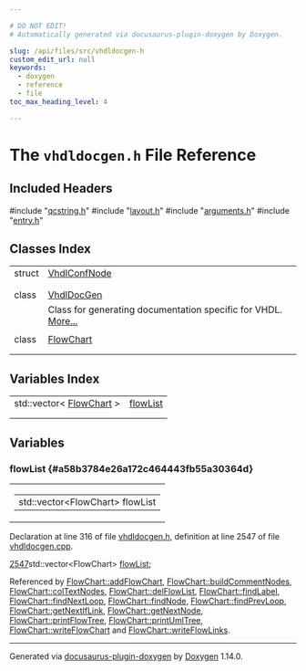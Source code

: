 ```yaml
---

# DO NOT EDIT!
# Automatically generated via docusaurus-plugin-doxygen by Doxygen.

slug: /api/files/src/vhdldocgen-h
custom_edit_url: null
keywords:
  - doxygen
  - reference
  - file
toc_max_heading_level: 4

---
```


<div class="doxyPage">

# The `vhdldocgen.h` File Reference



## Included Headers

<div class="doxyIncludesList">#include "<a href="/web-doxygen/docs/api/files/src/qcstring-h">qcstring.h</a>"
#include "<a href="/web-doxygen/docs/api/files/src/layout-h">layout.h</a>"
#include "<a href="/web-doxygen/docs/api/files/src/arguments-h">arguments.h</a>"
#include "<a href="/web-doxygen/docs/api/files/src/entry-h">entry.h</a>"
</div>

## Classes Index

<table class="doxyMembersIndex">

<tr class="doxyMemberIndexItem">
<td class="doxyMemberIndexItemType" align="left" valign="top">struct</td>
<td class="doxyMemberIndexItemName" align="left" valign="top"><a href="/web-doxygen/docs/api/structs/vhdlconfnode">VhdlConfNode</a></td>
</tr>
<tr class="doxyMemberIndexDescription">
<td class="doxyMemberIndexDescriptionLeft"></td>
<td class="doxyMemberIndexDescriptionRight">
</td>
</tr>
<tr class="doxyMemberIndexSeparator">
<td class="doxyMemberIndexSeparator" colspan="2"></td>
</tr>

<tr class="doxyMemberIndexItem">
<td class="doxyMemberIndexItemType" align="left" valign="top">class</td>
<td class="doxyMemberIndexItemName" align="left" valign="top"><a href="/web-doxygen/docs/api/classes/vhdldocgen">VhdlDocGen</a></td>
</tr>
<tr class="doxyMemberIndexDescription">
<td class="doxyMemberIndexDescriptionLeft"></td>
<td class="doxyMemberIndexDescriptionRight">
Class for generating documentation specific for VHDL. <a href="/web-doxygen/docs/api/classes/vhdldocgen/#details">More...</a>
</td>
</tr>
<tr class="doxyMemberIndexSeparator">
<td class="doxyMemberIndexSeparator" colspan="2"></td>
</tr>

<tr class="doxyMemberIndexItem">
<td class="doxyMemberIndexItemType" align="left" valign="top">class</td>
<td class="doxyMemberIndexItemName" align="left" valign="top"><a href="/web-doxygen/docs/api/classes/flowchart">FlowChart</a></td>
</tr>
<tr class="doxyMemberIndexDescription">
<td class="doxyMemberIndexDescriptionLeft"></td>
<td class="doxyMemberIndexDescriptionRight">
</td>
</tr>
<tr class="doxyMemberIndexSeparator">
<td class="doxyMemberIndexSeparator" colspan="2"></td>
</tr>

</table>

## Variables Index

<table class="doxyMembersIndex">

<tr class="doxyMemberIndexItem">
<td class="doxyMemberIndexItemType" align="left" valign="top">std::vector&lt; <a href="/web-doxygen/docs/api/classes/flowchart">FlowChart</a> &gt;</td>
<td class="doxyMemberIndexItemName" align="left" valign="top"><a href="#a58b3784e26a172c464443fb55a30364d">flowList</a></td>
</tr>
<tr class="doxyMemberIndexDescription">
<td class="doxyMemberIndexDescriptionLeft"></td>
<td class="doxyMemberIndexDescriptionRight">
</td>
</tr>
<tr class="doxyMemberIndexSeparator">
<td class="doxyMemberIndexSeparator" colspan="2"></td>
</tr>

</table>


<div class="doxySectionDef">

## Variables

### flowList {#a58b3784e26a172c464443fb55a30364d}

<div class="doxyMemberItem">
<div class="doxyMemberProto">
<table class="doxyMemberLabels">
<tr class="doxyMemberLabels">
<td class="doxyMemberLabelsLeft">
<table class="doxyMemberName">
<tr>
<td class="doxyMemberName">std::vector&lt;FlowChart&gt; flowList</td>
</tr>
</table>
</td>
</tr>
</table>
</div>
<div class="doxyMemberDoc">



Declaration at line 316 of file <a href="/web-doxygen/docs/api/files/src/vhdldocgen-h">vhdldocgen.h</a>, definition at line 2547 of file <a href="/web-doxygen/docs/api/files/src/vhdldocgen-cpp">vhdldocgen.cpp</a>.

<div class="doxyProgramListing">

<div class="doxyCodeLine"><span class="doxyLineNumber"><a href="/web-doxygen/docs/api/files/src/vhdldocgen-cpp/#a58b3784e26a172c464443fb55a30364d">2547</a></span><span class="doxyLineContent"><span class="doxyHighlight">std::vector&lt;FlowChart&gt; <a href="/web-doxygen/docs/api/files/src/vhdldocgen-cpp/#a58b3784e26a172c464443fb55a30364d">flowList</a>;</span></span></div>

</div>


Referenced by <a href="/web-doxygen/docs/api/classes/flowchart/#a5e2d1232239471126aade777574d9d34">FlowChart::addFlowChart</a>, <a href="/web-doxygen/docs/api/classes/flowchart/#abe5bc298b8ac3b911af947e2b29089f5">FlowChart::buildCommentNodes</a>, <a href="/web-doxygen/docs/api/classes/flowchart/#a6fc7dfce3416355a82991f015431b854">FlowChart::colTextNodes</a>, <a href="/web-doxygen/docs/api/classes/flowchart/#a64f98636bae1290688ea4bc06d02e86f">FlowChart::delFlowList</a>, <a href="/web-doxygen/docs/api/classes/flowchart/#a590a484692d935d4850c7e6bce508d01">FlowChart::findLabel</a>, <a href="/web-doxygen/docs/api/classes/flowchart/#a82fc425100d1cf68c08bad05195bf2f3">FlowChart::findNextLoop</a>, <a href="/web-doxygen/docs/api/classes/flowchart/#aba76e82b248e1113568acd458e2b7b21">FlowChart::findNode</a>, <a href="/web-doxygen/docs/api/classes/flowchart/#a0305aa29048ee638ab09b4dc4bf28a9f">FlowChart::findPrevLoop</a>, <a href="/web-doxygen/docs/api/classes/flowchart/#a948abd6948d3e24f3e9dec7eff2c3a18">FlowChart::getNextIfLink</a>, <a href="/web-doxygen/docs/api/classes/flowchart/#a660d99edcee9c4dd556b42b8aa1dd4da">FlowChart::getNextNode</a>, <a href="/web-doxygen/docs/api/classes/flowchart/#a25647e6b336425f3f5ccef2ecea0dcf1">FlowChart::printFlowTree</a>, <a href="/web-doxygen/docs/api/classes/flowchart/#acf7119e47c96291250aee1c5c98ac794">FlowChart::printUmlTree</a>, <a href="/web-doxygen/docs/api/classes/flowchart/#a66989e6892ad6bbb539241dedbfc4f9e">FlowChart::writeFlowChart</a> and <a href="/web-doxygen/docs/api/classes/flowchart/#ad0135f07f9ef7ebdbef4b5f09a255397">FlowChart::writeFlowLinks</a>.
</div>
</div>

</div>

<hr/>

<p class="doxyGeneratedBy">Generated via <a href="https://github.com/xpack/docusaurus-plugin-doxygen">docusaurus-plugin-doxygen</a> by <a href="https://www.doxygen.nl">Doxygen</a> 1.14.0.</p>

</div>
